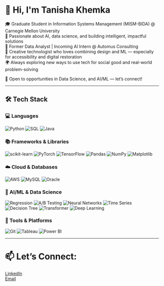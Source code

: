 # 👋 Hi, I'm Tanisha Khemka

🎓 Graduate Student in Information Systems Management (MISM-BIDA) @ Carnegie Mellon University  
🧠 Passionate about AI, data science, and building intelligent, impactful solutions  
💼 Former Data Analyst | Incoming AI Intern @ Automus Consulting  
🎨 Creative technologist who loves combining design and ML — especially for accessibility and digital restoration  
🌍 Always exploring new ways to use tech for social good and real-world problem-solving

💬 Open to opportunities in Data Science, and AI/ML — let’s connect!

---

## 🛠 Tech Stack

### 💻 Languages  
![Python](https://img.shields.io/badge/Python-3776AB?style=flat&logo=python&logoColor=white)
![SQL](https://img.shields.io/badge/SQL-4479A1?style=flat&logo=postgresql&logoColor=white)
![Java](https://img.shields.io/badge/Java-007396?style=flat&logo=java&logoColor=white)

### 📚 Frameworks & Libraries  
![scikit-learn](https://img.shields.io/badge/scikit--learn-F7931E?style=flat&logo=scikit-learn&logoColor=white)
![PyTorch](https://img.shields.io/badge/PyTorch-EE4C2C?style=flat&logo=pytorch&logoColor=white)
![TensorFlow](https://img.shields.io/badge/TensorFlow-FF6F00?style=flat&logo=tensorflow&logoColor=white)
![Pandas](https://img.shields.io/badge/Pandas-150458?style=flat&logo=pandas&logoColor=white)
![NumPy](https://img.shields.io/badge/NumPy-013243?style=flat&logo=numpy&logoColor=white)
![Matplotlib](https://img.shields.io/badge/Matplotlib-11557C?style=flat)

### ☁️ Cloud & Databases  
![AWS](https://img.shields.io/badge/AWS-232F3E?style=flat&logo=amazonaws&logoColor=white)
![MySQL](https://img.shields.io/badge/MySQL-4479A1?style=flat&logo=mysql&logoColor=white)
![Oracle](https://img.shields.io/badge/Oracle-F80000?style=flat&logo=oracle&logoColor=white)

### 🧠 AI/ML & Data Science 
![Regression](https://img.shields.io/badge/Regression-6A5ACD?style=flat)
![A/B Testing](https://img.shields.io/badge/A/B_Testing-FF8C00?style=flat)
![Neural Networks](https://img.shields.io/badge/Neural_Networks-8A2BE2?style=flat)
![Time Series](https://img.shields.io/badge/Time_Series-20B2AA?style=flat)
![Decision Tree](https://img.shields.io/badge/Decision_Tree-9ACD32?style=flat)
![Transformer](https://img.shields.io/badge/Transformer-DC143C?style=flat)
![Deep Learning](https://img.shields.io/badge/Deep_Learning-191970?style=flat)

### 🔧 Tools & Platforms  
![Git](https://img.shields.io/badge/Git-F05032?style=flat&logo=git&logoColor=white)
![Tableau](https://img.shields.io/badge/Tableau-E97627?style=flat&logo=tableau&logoColor=white)
![Power BI](https://img.shields.io/badge/Power_BI-F2C811?style=flat&logo=powerbi&logoColor=black)

---

# 📫 **Let’s Connect:**  
[LinkedIn](https://www.linkedin.com/in/tanishakhemka/)       
[Email](mailto:tanishakhemka@gmail.com)
